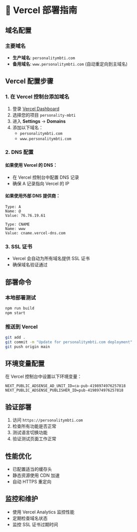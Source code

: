# 🚀 Vercel 部署指南

## 域名配置

### 主要域名
- **生产域名**: `personalitymbti.com`
- **备用域名**: `www.personalitymbti.com` (自动重定向到主域名)

## Vercel 配置步骤

### 1. 在 Vercel 控制台添加域名

1. 登录 [Vercel Dashboard](https://vercel.com/dashboard)
2. 选择您的项目 `personality-mbti`
3. 进入 **Settings** → **Domains**
4. 添加以下域名：
   - `personalitymbti.com`
   - `www.personalitymbti.com`

### 2. DNS 配置

#### 如果使用 Vercel 的 DNS：
- 在 Vercel 控制台中配置 DNS 记录
- 确保 A 记录指向 Vercel 的 IP

#### 如果使用外部 DNS 提供商：
```
Type: A
Name: @
Value: 76.76.19.61

Type: CNAME  
Name: www
Value: cname.vercel-dns.com
```

### 3. SSL 证书
- Vercel 会自动为所有域名提供 SSL 证书
- 确保域名验证通过

## 部署命令

### 本地部署测试
```bash
npm run build
npm start
```

### 推送到 Vercel
```bash
git add .
git commit -m "Update for personalitymbti.com deployment"
git push origin main
```

## 环境变量配置

在 Vercel 控制台中设置以下环境变量：

```
NEXT_PUBLIC_ADSENSE_AD_UNIT_ID=ca-pub-4198974976257818
NEXT_PUBLIC_ADSENSE_PUBLISHER_ID=pub-4198974976257818
```

## 验证部署

1. 访问 `https://personalitymbti.com`
2. 检查所有功能是否正常
3. 测试语言切换功能
4. 验证测试页面工作正常

## 性能优化

- 已配置适当的缓存头
- 静态资源使用 CDN 加速
- 自动 HTTPS 重定向

## 监控和维护

- 使用 Vercel Analytics 监控性能
- 定期检查域名状态
- 监控 SSL 证书过期时间
